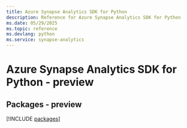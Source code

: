 ```yaml
---
title: Azure Synapse Analytics SDK for Python
description: Reference for Azure Synapse Analytics SDK for Python
ms.date: 05/29/2025
ms.topic: reference
ms.devlang: python
ms.service: synapse-analytics
---
```

# Azure Synapse Analytics SDK for Python - preview
## Packages - preview
[!INCLUDE [packages](synapse-analytics-index.md)]